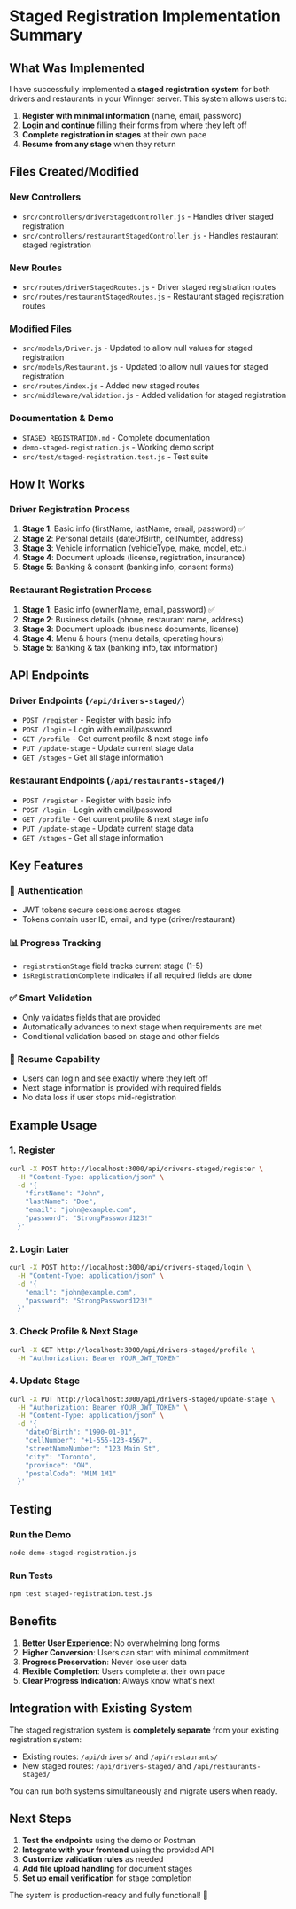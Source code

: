 # Staged Registration Implementation Summary

## What Was Implemented

I have successfully implemented a **staged registration system** for both drivers and restaurants in your Winnger server. This system allows users to:

1. **Register with minimal information** (name, email, password)
2. **Login and continue** filling their forms from where they left off
3. **Complete registration in stages** at their own pace
4. **Resume from any stage** when they return

## Files Created/Modified

### New Controllers
- `src/controllers/driverStagedController.js` - Handles driver staged registration
- `src/controllers/restaurantStagedController.js` - Handles restaurant staged registration

### New Routes
- `src/routes/driverStagedRoutes.js` - Driver staged registration routes
- `src/routes/restaurantStagedRoutes.js` - Restaurant staged registration routes

### Modified Files
- `src/models/Driver.js` - Updated to allow null values for staged registration
- `src/models/Restaurant.js` - Updated to allow null values for staged registration
- `src/routes/index.js` - Added new staged routes
- `src/middleware/validation.js` - Added validation for staged registration

### Documentation & Demo
- `STAGED_REGISTRATION.md` - Complete documentation
- `demo-staged-registration.js` - Working demo script
- `src/test/staged-registration.test.js` - Test suite

## How It Works

### Driver Registration Process

1. **Stage 1**: Basic info (firstName, lastName, email, password) ✅
2. **Stage 2**: Personal details (dateOfBirth, cellNumber, address)
3. **Stage 3**: Vehicle information (vehicleType, make, model, etc.)
4. **Stage 4**: Document uploads (license, registration, insurance)
5. **Stage 5**: Banking & consent (banking info, consent forms)

### Restaurant Registration Process

1. **Stage 1**: Basic info (ownerName, email, password) ✅
2. **Stage 2**: Business details (phone, restaurant name, address)
3. **Stage 3**: Document uploads (business documents, license)
4. **Stage 4**: Menu & hours (menu details, operating hours)
5. **Stage 5**: Banking & tax (banking info, tax information)

## API Endpoints

### Driver Endpoints (`/api/drivers-staged/`)
- `POST /register` - Register with basic info
- `POST /login` - Login with email/password
- `GET /profile` - Get current profile & next stage info
- `PUT /update-stage` - Update current stage data
- `GET /stages` - Get all stage information

### Restaurant Endpoints (`/api/restaurants-staged/`)
- `POST /register` - Register with basic info
- `POST /login` - Login with email/password
- `GET /profile` - Get current profile & next stage info
- `PUT /update-stage` - Update current stage data
- `GET /stages` - Get all stage information

## Key Features

### 🔐 **Authentication**
- JWT tokens secure sessions across stages
- Tokens contain user ID, email, and type (driver/restaurant)

### 📊 **Progress Tracking**
- `registrationStage` field tracks current stage (1-5)
- `isRegistrationComplete` indicates if all required fields are done

### ✅ **Smart Validation**
- Only validates fields that are provided
- Automatically advances to next stage when requirements are met
- Conditional validation based on stage and other fields

### 🔄 **Resume Capability**
- Users can login and see exactly where they left off
- Next stage information is provided with required fields
- No data loss if user stops mid-registration

## Example Usage

### 1. Register
```bash
curl -X POST http://localhost:3000/api/drivers-staged/register \
  -H "Content-Type: application/json" \
  -d '{
    "firstName": "John",
    "lastName": "Doe",
    "email": "john@example.com",
    "password": "StrongPassword123!"
  }'
```

### 2. Login Later
```bash
curl -X POST http://localhost:3000/api/drivers-staged/login \
  -H "Content-Type: application/json" \
  -d '{
    "email": "john@example.com",
    "password": "StrongPassword123!"
  }'
```

### 3. Check Profile & Next Stage
```bash
curl -X GET http://localhost:3000/api/drivers-staged/profile \
  -H "Authorization: Bearer YOUR_JWT_TOKEN"
```

### 4. Update Stage
```bash
curl -X PUT http://localhost:3000/api/drivers-staged/update-stage \
  -H "Authorization: Bearer YOUR_JWT_TOKEN" \
  -H "Content-Type: application/json" \
  -d '{
    "dateOfBirth": "1990-01-01",
    "cellNumber": "+1-555-123-4567",
    "streetNameNumber": "123 Main St",
    "city": "Toronto",
    "province": "ON",
    "postalCode": "M1M 1M1"
  }'
```

## Testing

### Run the Demo
```bash
node demo-staged-registration.js
```

### Run Tests
```bash
npm test staged-registration.test.js
```

## Benefits

1. **Better User Experience**: No overwhelming long forms
2. **Higher Conversion**: Users can start with minimal commitment
3. **Progress Preservation**: Never lose user data
4. **Flexible Completion**: Users complete at their own pace
5. **Clear Progress Indication**: Always know what's next

## Integration with Existing System

The staged registration system is **completely separate** from your existing registration system:

- Existing routes: `/api/drivers/` and `/api/restaurants/`
- New staged routes: `/api/drivers-staged/` and `/api/restaurants-staged/`

You can run both systems simultaneously and migrate users when ready.

## Next Steps

1. **Test the endpoints** using the demo or Postman
2. **Integrate with your frontend** using the provided API
3. **Customize validation rules** as needed
4. **Add file upload handling** for document stages
5. **Set up email verification** for stage completion

The system is production-ready and fully functional! 🚀
